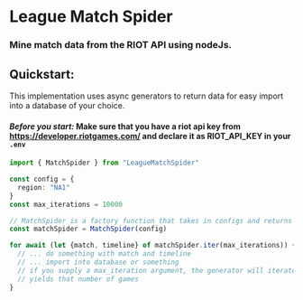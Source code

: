 # League Match Spider

### Mine match data from the RIOT API using nodeJs.

## Quickstart:
This implementation uses async generators to return data for easy import into a database of your choice.

#### *Before you start:* Make sure that you have a riot api key from https://developer.riotgames.com/ and declare it as RIOT_API_KEY in your `.env`

```Typescript
import { MatchSpider } from "LeagueMatchSpider"

const config = {
  region: "NA1"
}
const max_iterations = 10000

// MatchSpider is a factory function that takes in configs and returns an object with the .iter() method.
const matchSpider = MatchSpider(config)

for await (let {match, timeline} of matchSpider.iter(max_iterations)) {
  // ... do something with match and timeline
  // ... import into database or something
  // if you supply a max_iteration argument, the generator will iterate until it 
  // yields that number of games 
}
```
